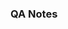 <!-- Thank you for submitting a pull request.
If this is your first pull request you can find information about
contributing here:
  * [Contributing to Positron](https://github.com/posit-dev/positron/blob/main/CONTRIBUTING.md)
-->

<!--
  Describe briefly what problem this pull request resolves, or what
  new feature it introduces. Include screenshots of any new or altered
  UI. Link to any GitHub issues but avoid "magic" keywords that will 
  automatically close the issue. If there are any details about your 
  approach that are unintuitive or you want to draw attention to, please 
  describe them here.
-->

### QA Notes

<!--
  Add additional information for QA on how to validate the change,
  paying special attention to the level of risk, adjacent areas that
  could be affected by the change, and any important contextual
  information not present in the linked issues.
-->
